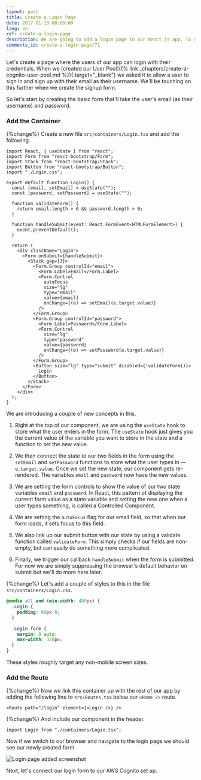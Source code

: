 ```yaml
---
layout: post
title: Create a Login Page
date: 2017-01-13 00:00:00
lang: en
ref: create-a-login-page
description: We are going to add a login page to our React.js app. To create the login form we are using the FormGroup and FormControl React-Bootstrap components.
comments_id: create-a-login-page/71
---
```


Let's create a page where the users of our app can login with their credentials. When we [created our User Pool]({% link _chapters/create-a-cognito-user-pool.md %}){:target="_blank"} we asked it to allow a user to sign in and sign up with their email as their username. We'll be touching on this further when we create the signup form.

So let's start by creating the basic form that'll take the user's email (as their username) and password.

### Add the Container

{%change%} Create a new file `src/containers/Login.tsx` and add the following.

```tsx
import React, { useState } from "react";
import Form from "react-bootstrap/Form";
import Stack from "react-bootstrap/Stack";
import Button from "react-bootstrap/Button";
import "./Login.css";

export default function Login() {
  const [email, setEmail] = useState("");
  const [password, setPassword] = useState("");

  function validateForm() {
    return email.length > 0 && password.length > 0;
  }

  function handleSubmit(event: React.FormEvent<HTMLFormElement>) {
    event.preventDefault();
  }

  return (
    <div className="Login">
      <Form onSubmit={handleSubmit}>
        <Stack gap={3}>
          <Form.Group controlId="email">
            <Form.Label>Email</Form.Label>
            <Form.Control
              autoFocus
              size="lg"
              type="email"
              value={email}
              onChange={(e) => setEmail(e.target.value)}
            />
          </Form.Group>
          <Form.Group controlId="password">
            <Form.Label>Password</Form.Label>
            <Form.Control
              size="lg"
              type="password"
              value={password}
              onChange={(e) => setPassword(e.target.value)}
            />
          </Form.Group>
          <Button size="lg" type="submit" disabled={!validateForm()}>
            Login
          </Button>
        </Stack>
      </Form>
    </div>
  );
}
```

We are introducing a couple of new concepts in this.

1. Right at the top of our component, we are using the `useState` hook to store what the user enters in the form. The `useState` hook just gives you the current value of the variable you want to store in the state and a function to set the new value.

2. We then connect the state to our two fields in the form using the `setEmail` and `setPassword` functions to store what the user types in — `e.target.value`. Once we set the new state, our component gets re-rendered. The variables `email` and `password` now have the new values.

3. We are setting the form controls to show the value of our two state variables `email` and `password`. In React, this pattern of displaying the current form value as a state variable and setting the new one when a user types something, is called a Controlled Component.

4. We are setting the `autoFocus` flag for our email field, so that when our form loads, it sets focus to this field.

5. We also link up our submit button with our state by using a validate function called `validateForm`. This simply checks if our fields are non-empty, but can easily do something more complicated.

6. Finally, we trigger our callback `handleSubmit` when the form is submitted. For now we are simply suppressing the browser's default behavior on submit but we'll do more here later.

{%change%} Let's add a couple of styles to this in the file `src/containers/Login.css`.

```css
@media all and (min-width: 480px) {
  .Login {
    padding: 60px 0;
  }

  .Login form {
    margin: 0 auto;
    max-width: 320px;
  }
}
```

These styles roughly target any non-mobile screen sizes.

### Add the Route

{%change%} Now we link this container up with the rest of our app by adding the following line to `src/Routes.tsx` below our `<Home />` route.

```tsx
<Route path="/login" element={<Login />} />
```

{%change%} And include our component in the header.

```tsx
import Login from "./containers/Login.tsx";
```

Now if we switch to our browser and navigate to the login page we should see our newly created form.

![Login page added screenshot](/assets/login-page-added.png)

Next, let's connect our login form to our AWS Cognito set up.
